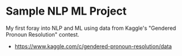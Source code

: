 # Sample NLP ML Project

My  first foray into NLP and ML using data from Kaggle's "Gendered Pronoun Resolution" contest.
* https://www.kaggle.com/c/gendered-pronoun-resolution/data